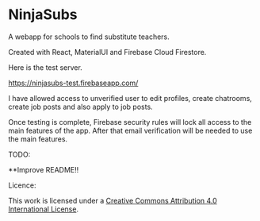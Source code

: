 # NinjaSubs
A webapp for schools to find substitute teachers.

Created with React, MaterialUI and Firebase Cloud Firestore. 

Here is  the test server.

https://ninjasubs-test.firebaseapp.com/


I have allowed access to unverified user to edit profiles, create chatrooms, create job posts and also apply to job posts.

Once testing is complete, Firebase security rules will lock all access to the main features of the app. After that email verification will be needed to use the main features.


TODO:

**Improve README!!


Licence:

This work is licensed under a <a rel="license" href="http://creativecommons.org/licenses/by/4.0/">Creative Commons Attribution 4.0 International License</a>.

